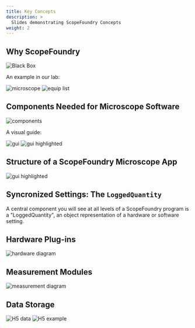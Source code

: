```yaml
---
title: Key Concepts
description: >
  Slides demonstrating ScopeFoundry Concepts
weight: 2
---
```

## Why ScopeFoundry

![Black Box](./Slide02.png)

An example in our lab:

![microscope](./Slide03.png)
![equip list](./Slide04.png)

## Components Needed for Microscope Software

![components](./Slide05.png)

A visual guide:

![gui](./Slide06.png)
![gui highlighted](./Slide07.png)

## Structure of a ScopeFoundry Microscope App

![gui highlighted](./Slide08.png)

## Syncronized Settings: The `LoggedQuantity`

A central component you will see at all levels of a ScopeFoundry program is a "LoggedQuantity", an object representation of a hardware or software setting.

## Hardware Plug-ins

![hardware diagram](./Slide09.png)


## Measurement Modules

![measurement diagram](./Slide10.png)

## Data Storage

![H5 data](./Slide11.png)
![H5 example](./Slide12.png)


